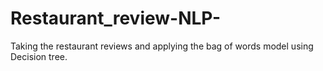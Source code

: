 # Restaurant_review-NLP-
Taking the restaurant reviews and applying the bag of words model using Decision tree.

